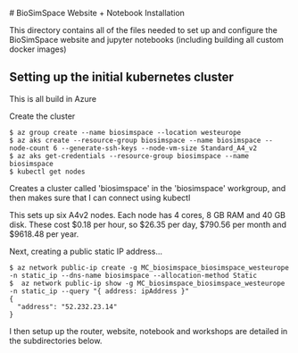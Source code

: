 # BioSimSpace Website + Notebook Installation

This directory contains all of the files needed to set up and configure
the BioSimSpace website and jupyter notebooks (including building all
custom docker images)

## Setting up the initial kubernetes cluster

This is all build in Azure

Create the cluster

```
$ az group create --name biosimspace --location westeurope
$ az aks create --resource-group biosimspace --name biosimspace --node-count 6 --generate-ssh-keys --node-vm-size Standard_A4_v2
$ az aks get-credentials --resource-group biosimspace --name biosimspace
$ kubectl get nodes
```

Creates a cluster called 'biosimspace' in the 'biosimspace' workgroup,
and then makes sure that I can connect using kubectl

This sets up six A4v2 nodes. Each node has 4 cores, 8 GB RAM and 40 GB disk.
These cost $0.18 per hour, so $26.35 per day, $790.56 per month and $9618.48
per year.

Next, creating a public static IP address...

```
$ az network public-ip create -g MC_biosimspace_biosimspace_westeurope -n static_ip --dns-name biosimspace --allocation-method Static
$  az network public-ip show -g MC_biosimspace_biosimspace_westeurope -n static_ip --query "{ address: ipAddress }"
{
  "address": "52.232.23.14"
}
```

I then setup up the router, website, notebook and workshops are detailed
in the subdirectories below.

